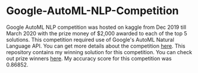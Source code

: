 # Google-AutoML-NLP-Competition
Google AutoML NLP competition was hosted on kaggle from Dec 2019 till March 2020 with the prize money of $2,000 awarded to each of the top 5 solutions. This competition required use of Google's AutoML Natural Language API. You can get more details about the competition [here](https://www.kaggle.com/c/nlp-getting-started/discussion/122956). 
This repository contains my winning solution for this competition. You can check out prize winners [here](https://www.kaggle.com/c/nlp-getting-started/discussion/140912).
My accuracy score for this competition was 0.86852.  
